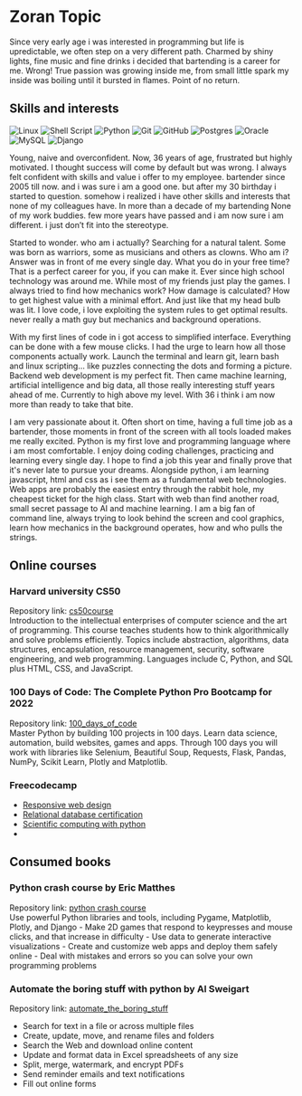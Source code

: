 # Zoran Topic

 Since very early age i was interested in programming but life is upredictable, we often step on a very different path. Charmed by shiny lights, fine music and fine drinks i decided that bartending is a career for me. Wrong! True passion was growing inside me, from small little spark my inside was boiling until it bursted in flames. Point of no return.
 
 ## Skills and interests
 ![Linux](https://img.shields.io/badge/Linux-FCC624?style=for-the-badge&logo=linux&logoColor=black) ![Shell Script](https://img.shields.io/badge/shell_script-%23121011.svg?style=for-the-badge&logo=gnu-bash&logoColor=white) ![Python](https://img.shields.io/badge/python-3670A0?style=for-the-badge&logo=python&logoColor=ffdd54) ![Git](https://img.shields.io/badge/git-%23F05033.svg?style=for-the-badge&logo=git&logoColor=white) ![GitHub](https://img.shields.io/badge/github-%23121011.svg?style=for-the-badge&logo=github&logoColor=white) ![Postgres](https://img.shields.io/badge/postgres-%23316192.svg?style=for-the-badge&logo=postgresql&logoColor=white) ![Oracle](https://img.shields.io/badge/Oracle-F80000?style=for-the-badge&logo=oracle&logoColor=white) ![MySQL](https://img.shields.io/badge/mysql-%2300f.svg?style=for-the-badge&logo=mysql&logoColor=white) ![Django](https://img.shields.io/badge/django-%23092E20.svg?style=for-the-badge&logo=django&logoColor=white) 

Young, naive and overconfident. Now, 36 years of age, frustrated but highly motivated. I thought success will come by default but was wrong. I always felt confident with skills and value i offer to my employee. bartender since 2005 till now. and i was sure i am a good one. but after my 30 birthday i started to question. somehow i realized i have other skills and interests that none of my colleagues have. In more than a decade of my bartending None of my work buddies. few more years have passed and i am now sure i am different. i just don’t fit into the stereotype.

Started to wonder. who am i actually? Searching for a natural talent. Some was born as warriors, some as musicians and others as clowns. Who am i? Answer was in front of me every single day. What you do in your free time? That is a perfect career for you, if you can make it. Ever since high school technology was around me. While most of my friends just play the games. I always tried to find how mechanics work? How damage is calculated? How to get highest value with a minimal effort. And just like that my head bulb was lit. I love code, i love exploiting the system rules to get optimal results. never really a math guy but mechanics and background operations.

With my first lines of code in i got access to simplified interface. Everything can be done with a few mouse clicks. I had the urge to learn how all those components actually work. Launch the terminal and learn git, learn bash and linux scripting… like puzzles connecting the dots and forming a picture. Backend web development is my perfect fit. Then came machine learning, artificial intelligence and big data, all those really interesting stuff years ahead of me. Currently to high above my level. With 36 i think i am now more than ready to take that bite.

I am very passionate about it. Often short on time, having a full time job as a bartender, those moments in front of the screen with all tools loaded makes me really excited. Python is my first love and programming language where i am most comfortable. I enjoy doing coding challenges, practicing and learning every single day. I hope to find a job this year and finally prove that it's never late to pursue your dreams. Alongside python, i am learning javascript, html and css as i see them as a fundamental web technologies. Web apps are probably the easiest entry through the rabbit hole, my cheapest ticket for the high class. Start with web than find another road, small secret passage to AI and machine learning. I am a big fan of command line, always trying to look behind the screen and cool graphics, learn how mechanics in the background operates, how and who pulls the strings.

## Online courses

### Harvard university CS50
Repository link: [cs50course](https://github.com/MorphZG/Learn-code/tree/main/cs50course)  
Introduction to the intellectual enterprises of computer science and the art of programming. This course teaches students how to think algorithmically and solve problems efficiently. Topics include abstraction, algorithms, data structures, encapsulation, resource management, security, software engineering, and web programming. Languages include C, Python, and SQL plus HTML, CSS, and JavaScript.

### 100 Days of Code: The Complete Python Pro Bootcamp for 2022
Repository link: [100_days_of_code](https://github.com/MorphZG/Learn-code/tree/main/python_learning/100_days_of_code)  
Master Python by building 100 projects in 100 days. Learn data science, automation, build websites, games and apps. Through 100 days you will work with libraries like Selenium, Beautiful Soup, Requests, Flask, Pandas, NumPy, Scikit Learn, Plotly and Matplotlib.  

### Freecodecamp
- [Responsive web design](https://github.com/MorphZG/Learn-code/tree/main/freecodecamp/responsive%20web%20design)
- [Relational database certification](https://github.com/MorphZG/Learn-code/tree/main/freecodecamp/relational%20database)
- [Scientific computing with python](https://github.com/MorphZG/Learn-code/tree/main/freecodecamp/scientific%20computing%20with%20python)  
- 
## Consumed books

### Python crash course by Eric Matthes
Repository link: [python crash course](https://github.com/MorphZG/Learn-code/tree/main/python_learning/book%20python%20crash%20course)  
Use powerful Python libraries and tools, including Pygame, Matplotlib, Plotly, and Django - Make 2D games that respond to keypresses and mouse clicks, and that increase in difficulty - Use data to generate interactive visualizations - Create and customize web apps and deploy them safely online - Deal with mistakes and errors so you can solve your own programming problems  

### Automate the boring stuff with python by Al Sweigart
Repository link: [automate_the_boring_stuff](https://github.com/MorphZG/Learn-code/tree/main/python_learning/book%20automate_the_boring_stuff)  
- Search for text in a file or across multiple files
- Create, update, move, and rename files and folders
- Search the Web and download online content
- Update and format data in Excel spreadsheets of any size
- Split, merge, watermark, and encrypt PDFs
- Send reminder emails and text notifications
- Fill out online forms
 
<!--- ### Learn python 3 the hard way Repository link: []() --->  
<!--- comment languages: python, sql, javascript, C... Knowledge of different linux distributions and protocols, bash shell scripting, SSH, SFTP, PGP encryption docker and cloud services like aws Algorithms, data structures --->  
<!--- comment Awesome GitHub Profile README https://github.com/abhisheknaiidu/awesome-github-profile-readme --->  
<!--- markdown badges taken from: https://github.com/Ileriayo/markdown-badges/ more styles available --->  
<!--- profile icons if you search github for some topic you will get search results with topic icon copy image link and you can paste it here ![name](link) --->  
<!--- nerdfont icons https://www.nerdfonts.com/ ---> 
